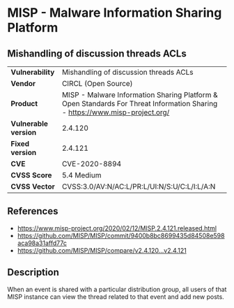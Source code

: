 # MISP - Malware Information Sharing Platform
## Mishandling of discussion threads ACLs

|  |  |
|---|---|
| **Vulnerability** | Mishandling of discussion threads ACLs | 
| **Vendor** | CIRCL (Open Source) |
| **Product** | MISP - Malware Information Sharing Platform & Open Standards For Threat Information Sharing  - https://www.misp-project.org/ |
| **Vulnerable version** | 2.4.120 |
| **Fixed version** | 2.4.121 |
| **CVE** | CVE-2020-8894 |
| **CVSS Score** | 5.4 Medium |
| **CVSS Vector** | CVSS:3.0/AV:N/AC:L/PR:L/UI:N/S:U/C:L/I:L/A:N |


## References
* https://www.misp-project.org/2020/02/12/MISP.2.4.121.released.html
* https://github.com/MISP/MISP/commit/9400b8bc8699435d84508e598aca98a31affd77c
* https://github.com/MISP/MISP/compare/v2.4.120...v2.4.121

## Description
When an event is shared with a particular distribution group, all users of that MISP instance can view the thread related to that event and add new posts.


